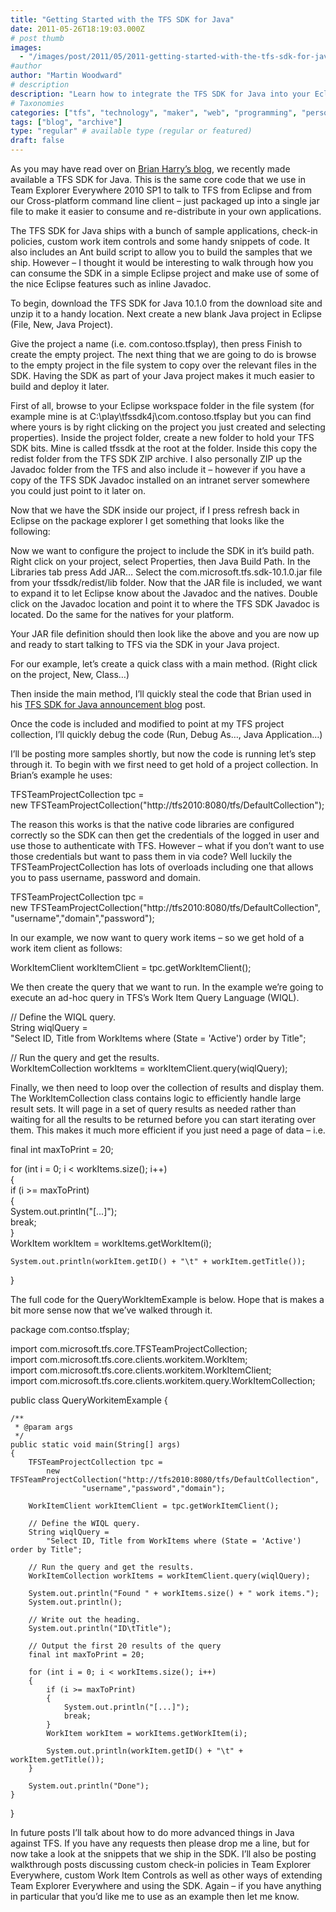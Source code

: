 ```yaml
---
title: "Getting Started with the TFS SDK for Java"
date: 2011-05-26T18:19:03.000Z
# post thumb
images:
  - "/images/post/2011/05/2011-getting-started-with-the-tfs-sdk-for-java.jpg"
#author
author: "Martin Woodward"
# description
description: "Learn how to integrate the TFS SDK for Java into your Eclipse project, complete with samples and useful tips for efficient deployment."
# Taxonomies
categories: ["tfs", "technology", "maker", "web", "programming", "personal"]
tags: ["blog", "archive"]
type: "regular" # available type (regular or featured)
draft: false
---
```


As you may have read over on [Brian Harry’s blog](http://blogs.msdn.com/b/bharry/archive/2011/05/16/announcing-a-java-sdk-for-tfs.aspx), we recently made available a TFS SDK for Java. This is the same core code that we use in Team Explorer Everywhere 2010 SP1 to talk to TFS from Eclipse and from our Cross-platform command line client – just packaged up into a single jar file to make it easier to consume and re-distribute in your own applications.

The TFS SDK for Java ships with a bunch of sample applications, check-in policies, custom work item controls and some handy snippets of code. It also includes an Ant build script to allow you to build the samples that we ship. However – I thought it would be interesting to walk through how you can consume the SDK in a simple Eclipse project and make use of some of the nice Eclipse features such as inline Javadoc.

To begin, download the TFS SDK for Java 10.1.0 from the download site and unzip it to a handy location. Next create a new blank Java project in Eclipse (File, New, Java Project).

Give the project a name (i.e. com.contoso.tfsplay), then press Finish to create the empty project. The next thing that we are going to do is browse to the empty project in the file system to copy over the relevant files in the SDK. Having the SDK as part of your Java project makes it much easier to build and deploy it later.

First of all, browse to your Eclipse workspace folder in the file system (for example mine is at C:\play\tfssdk4j\com.contoso.tfsplay but you can find where yours is by right clicking on the project you just created and selecting properties). Inside the project folder, create a new folder to hold your TFS SDK bits. Mine is called tfssdk at the root at the folder. Inside this copy the redist folder from the TFS SDK ZIP archive. I also personally ZIP up the Javadoc folder from the TFS and also include it – however if you have a copy of the TFS SDK Javadoc installed on an intranet server somewhere you could just point to it later on.

Now that we have the SDK inside our project, if I press refresh back in Eclipse on the package explorer I get something that looks like the following:

[](http://www.woodwardweb.com/Windows-Live-Writer/Getting-Started-with-the-TFS-SDK-for-Jav_8CCD/image_5.png)

Now we want to configure the project to include the SDK in it’s build path. Right click on your project, select Properties, then Java Build Path. In the Libraries tab press Add JAR… Select the com.microsoft.tfs.sdk-10.1.0.jar file from your tfssdk/redist/lib folder. Now that the JAR file is included, we want to expand it to let Eclipse know about the Javadoc and the natives. Double click on the Javadoc location and point it to where the TFS SDK Javadoc is located. Do the same for the natives for your platform.

[](http://www.woodwardweb.com/Windows-Live-Writer/Getting-Started-with-the-TFS-SDK-for-Jav_8CCD/image_11.png)

Your JAR file definition should then look like the above and you are now up and ready to start talking to TFS via the SDK in your Java project.

For our example, let’s create a quick class with a main method. (Right click on the project, New, Class…)

[](http://www.woodwardweb.com/Windows-Live-Writer/Getting-Started-with-the-TFS-SDK-for-Jav_8CCD/image_9.png)

Then inside the main method, I’ll quickly steal the code that Brian used in his [TFS SDK for Java announcement blog](http://blogs.msdn.com/b/bharry/archive/2011/05/16/announcing-a-java-sdk-for-tfs.aspx) post.

[](http://www.woodwardweb.com/Windows-Live-Writer/Getting-Started-with-the-TFS-SDK-for-Jav_8CCD/image_15.png)

Once the code is included and modified to point at my TFS project collection, I’ll quickly debug the code (Run, Debug As…, Java Application…)

I’ll be posting more samples shortly, but now the code is running let’s step through it. To begin with we first need to get hold of a project collection. In Brian’s example he uses:

TFSTeamProjectCollection tpc =  
 new TFSTeamProjectCollection("http://tfs2010:8080/tfs/DefaultCollection");

The reason this works is that the native code libraries are configured correctly so the SDK can then get the credentials of the logged in user and use those to authenticate with TFS. However – what if you don’t want to use those credentials but want to pass them in via code? Well luckily the TFSTeamProjectCollection has lots of overloads including one that allows you to pass username, password and domain.

[](http://www.woodwardweb.com/Windows-Live-Writer/Getting-Started-with-the-TFS-SDK-for-Jav_8CCD/image_17.png)

TFSTeamProjectCollection tpc =  
 new TFSTeamProjectCollection("http://tfs2010:8080/tfs/DefaultCollection",  
 "username","domain","password");

In our example, we now want to query work items – so we get hold of a work item client as follows:

WorkItemClient workItemClient = tpc.getWorkItemClient();

We then create the query that we want to run. In the example we’re going to execute an ad-hoc query in TFS’s Work Item Query Language (WIQL).

// Define the WIQL query.  
String wiqlQuery =  
 "Select ID, Title from WorkItems where (State = 'Active') order by Title";

// Run the query and get the results.  
WorkItemCollection workItems = workItemClient.query(wiqlQuery);

Finally, we then need to loop over the collection of results and display them. The WorkItemCollection class contains logic to efficiently handle large result sets. It will page in a set of query results as needed rather than waiting for all the results to be returned before you can start iterating over them. This makes it much more efficient if you just need a page of data – i.e.

final int maxToPrint = 20;

for (int i = 0; i < workItems.size(); i++)  
{  
 if (i >= maxToPrint)  
 {  
 System.out.println("[...]");  
 break;  
 }  
 WorkItem workItem = workItems.getWorkItem(i);

    System.out.println(workItem.getID() + "\t" + workItem.getTitle());

}

The full code for the QueryWorkItemExample is below. Hope that is makes a bit more sense now that we’ve walked through it.

package com.contso.tfsplay;

import com.microsoft.tfs.core.TFSTeamProjectCollection;  
import com.microsoft.tfs.core.clients.workitem.WorkItem;  
import com.microsoft.tfs.core.clients.workitem.WorkItemClient;  
import com.microsoft.tfs.core.clients.workitem.query.WorkItemCollection;

public class QueryWorkitemExample {

    /**
     * @param args
     */
    public static void main(String[] args)
    {
        TFSTeamProjectCollection tpc =
            new TFSTeamProjectCollection("http://tfs2010:8080/tfs/DefaultCollection",
                    "username","password","domain");

        WorkItemClient workItemClient = tpc.getWorkItemClient();

        // Define the WIQL query.
        String wiqlQuery =
            "Select ID, Title from WorkItems where (State = 'Active') order by Title";

        // Run the query and get the results.
        WorkItemCollection workItems = workItemClient.query(wiqlQuery);

        System.out.println("Found " + workItems.size() + " work items.");
        System.out.println();

        // Write out the heading.
        System.out.println("ID\tTitle");

        // Output the first 20 results of the query
        final int maxToPrint = 20;

        for (int i = 0; i < workItems.size(); i++)
        {
            if (i >= maxToPrint)
            {
                System.out.println("[...]");
                break;
            }
            WorkItem workItem = workItems.getWorkItem(i);

            System.out.println(workItem.getID() + "\t" + workItem.getTitle());
        }

        System.out.println("Done");
    }

}

In future posts I’ll talk about how to do more advanced things in Java against TFS. If you have any requests then please drop me a line, but for now take a look at the snippets that we ship in the SDK. I’ll also be posting walkthrough posts discussing custom check-in policies in Team Explorer Everywhere, custom Work Item Controls as well as other ways of extending Team Explorer Everywhere and using the SDK. Again – if you have anything in particular that you’d like me to use as an example then let me know.
